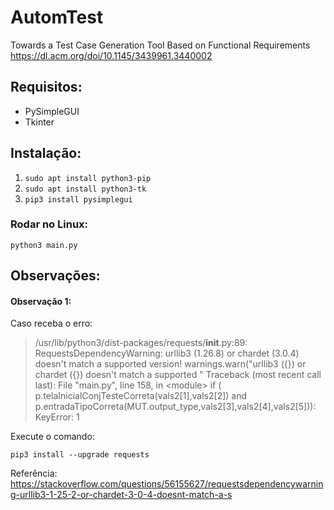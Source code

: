 # AutomTest
Towards a Test Case Generation Tool Based on Functional Requirements
https://dl.acm.org/doi/10.1145/3439961.3440002

## Requisitos:
- PySimpleGUI
- Tkinter

## Instalação:

1. ```sudo apt install python3-pip```
2. ```sudo apt install python3-tk```
3. ```pip3 install pysimplegui```

### Rodar no Linux:
```
python3 main.py
```

## Observações:

#### Observação 1:

Caso receba o erro:

> /usr/lib/python3/dist-packages/requests/__init__.py:89: RequestsDependencyWarning: urllib3 (1.26.8) or chardet (3.0.4) doesn't match a supported version!
> warnings.warn("urllib3 ({}) or chardet ({}) doesn't match a supported "
> Traceback (most recent call last):  File "main.py", line 158, in \<module\>
> if ( p.telaInicialConjTesteCorreta(vals2[1],vals2[2]) and p.entradaTipoCorreta(MUT.output_type,vals2[3],vals2[4],vals2[5])): KeyError: 1

Execute o comando:

```
pip3 install --upgrade requests
```

Referência: <https://stackoverflow.com/questions/56155627/requestsdependencywarning-urllib3-1-25-2-or-chardet-3-0-4-doesnt-match-a-s>
